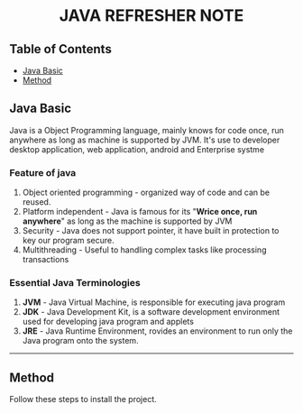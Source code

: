 # <center> JAVA REFRESHER NOTE </center>

## Table of Contents
- [Java Basic](#java-basic)
- [Method](#method)

## Java Basic
Java is a Object Programming language, mainly knows for code once, run anywhere as long as machine
is supported by JVM. It's use to developer desktop application, web application, android and Enterprise systme

### Feature of java
1. Object oriented programming - organized way of code and can be reused.
2. Platform independent - Java is famous for its "**Wrice once, run anywhere**" as long as the 
machine is supported by JVM
3. Security - Java does not support pointer, it have built in protection to key our program secure.
4. Multithreading - Useful to handling complex tasks like processing transactions

### Essential Java Terminologies
1. **JVM** - Java Virtual Machine, is responsible for executing java program
2. **JDK** - Java Development Kit, is a software development environment used for developing java program and applets
3. **JRE** - Java Runtime Environment, rovides an environment to run only the Java program onto the system.
---

## Method
Follow these steps to install the project.